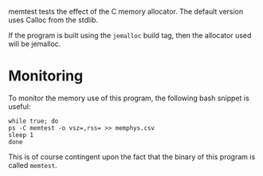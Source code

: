 memtest tests the effect of the C memory allocator. The default version uses Calloc from the stdlib.

If the program is built using the `jemalloc` build tag, then the allocator used will be jemalloc.

# Monitoring #

To monitor the memory use of this program, the following bash snippet is useful:

```
while true; do
ps -C memtest -o vsz=,rss= >> memphys.csv
sleep 1
done
```

This is of course contingent upon the fact that the binary of this program is called `memtest`.
